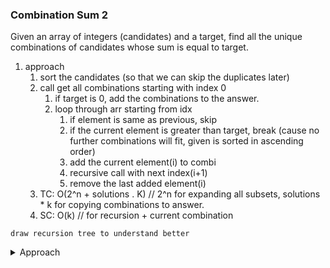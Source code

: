 ### Combination Sum 2

Given an array of integers (candidates) and a target, find all the unique combinations of candidates whose sum is equal to target.

1. approach
   1. sort the candidates (so that we can skip the duplicates later)
   2. call get all combinations starting with index 0
      1. if target is 0, add the combinations to the answer.
      2. loop through arr starting from idx
         1. if element is same as previous, skip
         2. if the current element is greater than target, break (cause no further combinations will fit, given is sorted in ascending order)
         3. add the current element(i) to combi
         4. recursive call with next index(i+1)
         5. remove the last added element(i)
    3. TC: O(2^n + solutions . K) // 2^n for expanding all subsets, solutions * k for copying combinations to answer.
    4. SC: O(k) // for recursion + current combination



`draw recursion tree to understand better`


<details>
<summary>Approach</summary>

```java
class Solution {
    List<List<Integer>> ans = new ArrayList<>();

    public void getAllCombinations(int arr[], int target, List<Integer> combi, int idx) {
        if (target == 0) {
            this.ans.add(new ArrayList<>(combi));
            return;
        }

        for(int i = idx; i < arr.length; i++){
            if(i > idx && arr[i] == arr[i-1]) continue;

            if(arr[i] > target) break;

            combi.add(arr[i]);
            getAllCombinations(arr, target - arr[i], combi, i+1);
            combi.remove(combi.size() - 1);
        }
    }

    public List<List<Integer>> combinationSum2(int[] candidates, int target) {
        Arrays.sort(candidates);
        List<Integer> combi = new ArrayList<>();

        getAllCombinations(candidates, target, combi, 0);

        return this.ans;
    }
}
```
</details>